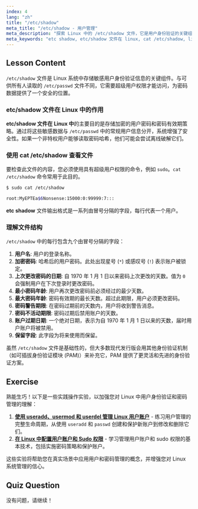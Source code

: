 ```yaml
---
index: 4
lang: "zh"
title: "/etc/shadow"
meta_title: "/etc/shadow - 用户管理"
meta_description: "探索 Linux 中的 /etc/shadow 文件，它是用户身份验证的关键组件。了解如何使用 'cat /etc/shadow' 查看它，并理解存储加密密码和策略信息的 etc shadow 文件结构。"
meta_keywords: "etc shadow, etc/shadow 文件在 linux, cat /etc/shadow, linux 中的 etc shadow, /etc/shadow, 用户身份验证，密码安全，Linux 系统管理"
---
```


## Lesson Content

`/etc/shadow` 文件是 Linux 系统中存储敏感用户身份验证信息的关键组件。与可供所有人读取的 `/etc/passwd` 文件不同，它需要超级用户权限才能访问，为密码数据提供了一个安全的位置。

### etc/shadow 文件在 Linux 中的作用

**etc/shadow 文件在 Linux 中**的主要目的是存储加密的用户密码和密码有效期策略。通过将这些敏感数据与 `/etc/passwd` 中的常规用户信息分开，系统增强了安全性。如果一个非特权用户能够读取密码哈希，他们可能会尝试离线破解它们。

### 使用 cat /etc/shadow 查看文件

要检查此文件的内容，您必须使用具有超级用户权限的命令，例如 `sudo`。`cat /etc/shadow` 命令常用于此目的。

```bash
$ sudo cat /etc/shadow

root:MyEPTEa$6Nonsense:15000:0:99999:7:::
```

**etc shadow** 文件输出格式是一系列由冒号分隔的字段，每行代表一个用户。

### 理解文件结构

`/etc/shadow` 中的每行包含九个由冒号分隔的字段：

1.  **用户名**: 用户的登录名称。
2.  **加密密码**: 哈希后的用户密码。此处出现星号 (`*`) 或感叹号 (`!`) 表示账户被锁定。
3.  **上次更改密码的日期**: 自 1970 年 1 月 1 日以来密码上次更改的天数。值为 `0` 会强制用户在下次登录时更改密码。
4.  **最小密码年龄**: 用户再次更改密码前必须经过的最少天数。
5.  **最大密码年龄**: 密码有效期的最长天数。超过此期限，用户必须更改密码。
6.  **密码警告期限**: 在密码过期前的天数内，用户将收到警告消息。
7.  **密码不活动期限**: 密码过期后禁用账户的天数。
8.  **账户过期日期**: 一个绝对日期，表示为自 1970 年 1 月 1 日以来的天数，届时用户账户将被禁用。
9.  **保留字段**: 此字段为将来使用而保留。

虽然 `/etc/shadow` 文件是基础性的，但大多数现代发行版会用其他身份验证机制（如可插拔身份验证模块 (PAM)）来补充它，PAM 提供了更灵活和先进的身份验证方案。

## Exercise

熟能生巧！以下是一些实践操作实验，以加强您对 Linux 中用户身份验证和密码管理的理解：

1.  **[使用 useradd、usermod 和 userdel 管理 Linux 用户账户](https://labex.io/zh/labs/comptia-manage-linux-user-accounts-with-useradd-usermod-and-userdel-590837)** - 练习用户管理的完整生命周期，从使用 `useradd` 和 `passwd` 创建和保护新账户到修改和删除它们。
2.  **[在 Linux 中配置用户账户和 Sudo 权限](https://labex.io/zh/labs/comptia-configure-user-accounts-and-sudo-privileges-in-linux-590856)** - 学习管理用户账户和 sudo 权限的基本技术，包括实施密码策略和保护账户。

这些实验将帮助您在真实场景中应用用户和密码管理的概念，并增强您对 Linux 系统管理的信心。

## Quiz Question

没有问题，请继续！
